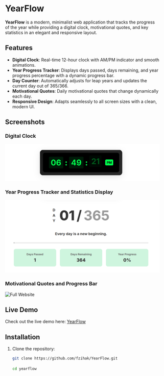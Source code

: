 # YearFlow

**YearFlow** is a modern, minimalist web application that tracks the progress of the year while providing a digital clock, motivational quotes, and key statistics in an elegant and responsive layout.

## Features

- **Digital Clock**: Real-time 12-hour clock with AM/PM indicator and smooth animations.
- **Year Progress Tracker**: Displays days passed, days remaining, and year progress percentage with a dynamic progress bar.
- **Day Counter**: Automatically adjusts for leap years and updates the current day out of 365/366.
- **Motivational Quotes**: Daily motivational quotes that change dynamically each day.
- **Responsive Design**: Adapts seamlessly to all screen sizes with a clean, modern UI.

## Screenshots

### Digital Clock
![Digital Clock](screenshots/screenshot1.png)

### Year Progress Tracker and  Statistics Display
![Year Progress Tracker and  Statistics Display](screenshots/screenshot2.png)

### Motivational Quotes and Progress Bar
![Full Website ](screenshots/screenshot3.png)

## Live Demo

Check out the live demo here: [YearFlow](https://yourwebsite.com)

## Installation

1. Clone the repository:
   ```bash
   git clone https://github.com/fzihak/YearFlow.git

   cd yearflow

